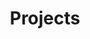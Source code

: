 ---
title: "Projects"
metaTitle: "About the idea of Projects on Spectro Cloud"
metaDescription: "Logically separated set of Cluster Profiles for ease of management"
icon: ""
hideToC: true
fullWidth: false
---